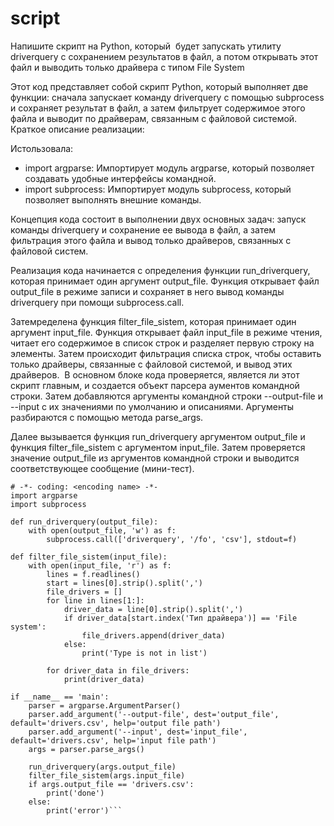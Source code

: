 # script
Напишите скрипт на Python, который  будет запускать утилиту driverquery с сохранением результатов в файл, а потом открывать этот файл и выводить только драйвера с типом File System

Этот код представляет собой скрипт Python, который выполняет две функции: сначала запускает команду driverquery с помощью subprocess и сохраняет результат в файл, а затем фильтрует содержимое этого файла и выводит по драйверам, связанным с файловой системой.
Краткое описание реализации:

Истользовала: 
- import argparse: Импортирует модуль argparse, который позволяет создавать удобные интерфейсы командной.
- import subprocess: Импортирует модуль subprocess, который позволяет выполнять внешние команды.
­

Концепция кода состоит в выполнении двух основных задач: запуск команды driverquery и сохранение ее вывода в файл, а затем фильтрация этого файла и вывод только драйверов, связанных с файловой систем.

­Реализация кода начинается с определения функции run_driverquery, которая принимает один аргумент output_file. Функция открывает файл output_file в режиме записи и сохраняет в него вывод команды driverquery при помощи subprocess.call.

­Затемределена функция filter_file_sistem, которая принимает один аргумент input_file. Функция открывает файл input_file в режиме чтения, читает его содержимое в список строк и разделяет первую строку на элементы. Затем происходит фильтрация списка строк, чтобы оставить только драйверы, связанные с файловой системой, и вывод этих драйверов.
­
В основном блоке кода проверяется, является ли этот скрипт главным, и создается объект парсера аументов командной строки. Затем добавляются аргументы командной строки --output-file и --input с их значениями по умолчанию и описаниями. Аргументы разбираются с помощью метода parse_args.

­Далее вызывается функция run_driverquery аргументом output_file и функция filter_file_sistem с аргументом input_file. Затем проверяется значение output_file из аргументов командной строки и выводится соответствующее сообщение (мини-тест).


```#!/usr/bin/env python3
# -*- coding: <encoding name> -*-
import argparse
import subprocess

def run_driverquery(output_file):
    with open(output_file, 'w') as f:
        subprocess.call(['driverquery', '/fo', 'csv'], stdout=f)

def filter_file_sistem(input_file):
    with open(input_file, 'r') as f:
        lines = f.readlines()
        start = lines[0].strip().split(',')
        file_drivers = []
        for line in lines[1:]:
            driver_data = line[0].strip().split(',')
            if driver_data[start.index('Тип драйвера')] == 'File system':
                file_drivers.append(driver_data)
            else:
                print('Type is not in list')

        for driver_data in file_drivers:
            print(driver_data)

if __name__ == 'main':
    parser = argparse.ArgumentParser()
    parser.add_argument('--output-file', dest='output_file', default='drivers.csv', help='output file path')
    parser.add_argument('--input', dest='input_file', default='drivers.csv', help='input file path')
    args = parser.parse_args()

    run_driverquery(args.output_file)
    filter_file_sistem(args.input_file)
    if args.output_file == 'drivers.csv':
        print('done')
    else:
        print('error')```
